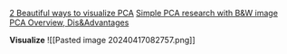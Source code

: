 [2 Beautiful ways to visualize PCA](https://dataknowsall.com/blog/pcavisualized.html)
[Simple PCA research with B&W image](https://towardsdatascience.com/image-compression-using-principal-component-analysis-pca-253f26740a9f)
[PCA Overview, Dis&Advantages](https://ujangriswanto08.medium.com/image-compression-techniques-a-closer-look-at-principal-component-analysis-67cf7a29fdb9)


**Visualize**
![[Pasted image 20240417082757.png]]


